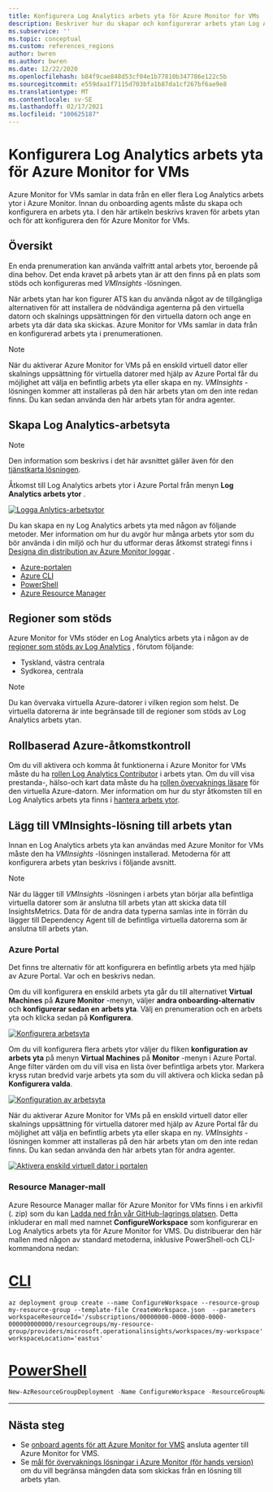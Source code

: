```yaml
---
title: Konfigurera Log Analytics arbets yta för Azure Monitor for VMs
description: Beskriver hur du skapar och konfigurerar arbets ytan Log Analytics som används av Azure Monitor for VMs.
ms.subservice: ''
ms.topic: conceptual
ms.custom: references_regions
author: bwren
ms.author: bwren
ms.date: 12/22/2020
ms.openlocfilehash: b84f9cae848d53cf04e1b77810b347786e122c5b
ms.sourcegitcommit: e559daa1f7115d703bfa1b87da1cf267bf6ae9e8
ms.translationtype: MT
ms.contentlocale: sv-SE
ms.lasthandoff: 02/17/2021
ms.locfileid: "100625187"
---
```

# <a name="configure-log-analytics-workspace-for-azure-monitor-for-vms"></a>Konfigurera Log Analytics arbets yta för Azure Monitor for VMs
Azure Monitor for VMs samlar in data från en eller flera Log Analytics arbets ytor i Azure Monitor. Innan du onboarding agents måste du skapa och konfigurera en arbets yta. I den här artikeln beskrivs kraven för arbets ytan och för att konfigurera den för Azure Monitor for VMs.

## <a name="overview"></a>Översikt
En enda prenumeration kan använda valfritt antal arbets ytor, beroende på dina behov. Det enda kravet på arbets ytan är att den finns på en plats som stöds och konfigureras med *VMInsights* -lösningen.

När arbets ytan har kon figurer ATS kan du använda något av de tillgängliga alternativen för att installera de nödvändiga agenterna på den virtuella datorn och skalnings uppsättningen för den virtuella datorn och ange en arbets yta där data ska skickas. Azure Monitor for VMs samlar in data från en konfigurerad arbets yta i prenumerationen.

> [!NOTE]
> När du aktiverar Azure Monitor for VMs på en enskild virtuell dator eller skalnings uppsättning för virtuella datorer med hjälp av Azure Portal får du möjlighet att välja en befintlig arbets yta eller skapa en ny. *VMInsights* -lösningen kommer att installeras på den här arbets ytan om den inte redan finns. Du kan sedan använda den här arbets ytan för andra agenter.


## <a name="create-log-analytics-workspace"></a>Skapa Log Analytics-arbetsyta

>[!NOTE]
>Den information som beskrivs i det här avsnittet gäller även för den [tjänstkarta lösningen](service-map.md). 

Åtkomst till Log Analytics arbets ytor i Azure Portal från menyn **Log Analytics arbets ytor** .

[![Logga Anlytics-arbetsytor](media/vminsights-configure-workspace/log-analytics-workspaces.png)](media/vminsights-configure-workspace/log-analytics-workspaces.png#lightbox)

Du kan skapa en ny Log Analytics arbets yta med någon av följande metoder. Mer information om hur du avgör hur många arbets ytor som du bör använda i din miljö och hur du utformar deras åtkomst strategi finns i [Designa din distribution av Azure Monitor loggar](../platform/design-logs-deployment.md) .


* [Azure-portalen](../../azure-monitor/learn/quick-create-workspace.md)
* [Azure CLI](../../azure-monitor/learn/quick-create-workspace-cli.md)
* [PowerShell](../platform/powershell-workspace-configuration.md)
* [Azure Resource Manager](../samples/resource-manager-workspace.md)

## <a name="supported-regions"></a>Regioner som stöds
Azure Monitor for VMs stöder en Log Analytics arbets yta i någon av de [regioner som stöds av Log Analytics](https://azure.microsoft.com/global-infrastructure/services/?products=monitor&regions=all) , förutom följande:

- Tyskland, västra centrala
- Sydkorea, centrala

>[!NOTE]
>Du kan övervaka virtuella Azure-datorer i vilken region som helst. De virtuella datorerna är inte begränsade till de regioner som stöds av Log Analytics arbets ytan.

## <a name="azure-role-based-access-control"></a>Rollbaserad Azure-åtkomstkontroll
Om du vill aktivera och komma åt funktionerna i Azure Monitor for VMs måste du ha [rollen Log Analytics Contributor](../platform/manage-access.md#manage-access-using-azure-permissions) i arbets ytan. Om du vill visa prestanda-, hälso-och kart data måste du ha [rollen övervaknings läsare](../platform/roles-permissions-security.md#built-in-monitoring-roles) för den virtuella Azure-datorn. Mer information om hur du styr åtkomsten till en Log Analytics arbets yta finns i [hantera arbets ytor](../platform/manage-access.md).

## <a name="add-vminsights-solution-to-workspace"></a>Lägg till VMInsights-lösning till arbets ytan
Innan en Log Analytics arbets yta kan användas med Azure Monitor for VMs måste den ha *VMInsights* -lösningen installerad. Metoderna för att konfigurera arbets ytan beskrivs i följande avsnitt.

> [!NOTE]
> När du lägger till *VMInsights* -lösningen i arbets ytan börjar alla befintliga virtuella datorer som är anslutna till arbets ytan att skicka data till InsightsMetrics. Data för de andra data typerna samlas inte in förrän du lägger till Dependency Agent till de befintliga virtuella datorerna som är anslutna till arbets ytan.

### <a name="azure-portal"></a>Azure Portal
Det finns tre alternativ för att konfigurera en befintlig arbets yta med hjälp av Azure Portal. Var och en beskrivs nedan.

Om du vill konfigurera en enskild arbets yta går du till alternativet **Virtual Machines** på **Azure Monitor** -menyn, väljer **andra onboarding-alternativ** och **konfigurerar sedan en arbets yta**. Välj en prenumeration och en arbets yta och klicka sedan på **Konfigurera**.

[![Konfigurera arbetsyta](../vm/media/vminsights-enable-policy/configure-workspace.png)](../vm/media/vminsights-enable-policy/configure-workspace.png#lightbox)

Om du vill konfigurera flera arbets ytor väljer du fliken **konfiguration av arbets yta** på menyn **Virtual Machines** på **Monitor** -menyn i Azure Portal. Ange filter värden om du vill visa en lista över befintliga arbets ytor. Markera kryss rutan bredvid varje arbets yta som du vill aktivera och klicka sedan på **Konfigurera valda**.

[![Konfiguration av arbetsyta](../vm/media/vminsights-enable-policy/workspace-configuration.png)](../vm/media/vminsights-enable-policy/workspace-configuration.png#lightbox)


När du aktiverar Azure Monitor for VMs på en enskild virtuell dator eller skalnings uppsättning för virtuella datorer med hjälp av Azure Portal får du möjlighet att välja en befintlig arbets yta eller skapa en ny. *VMInsights* -lösningen kommer att installeras på den här arbets ytan om den inte redan finns. Du kan sedan använda den här arbets ytan för andra agenter.

[![Aktivera enskild virtuell dator i portalen](../vm/media/vminsights-enable-portal/enable-vminsights-vm-portal.png)](../vm/media/vminsights-enable-portal/enable-vminsights-vm-portal.png#lightbox)


### <a name="resource-manager-template"></a>Resource Manager-mall
Azure Resource Manager mallar för Azure Monitor for VMs finns i en arkivfil (. zip) som du kan [Ladda ned från vår GitHub-lagrings platsen](https://aka.ms/VmInsightsARMTemplates). Detta inkluderar en mall med namnet **ConfigureWorkspace** som konfigurerar en Log Analytics arbets yta för Azure Monitor for VMS. Du distribuerar den här mallen med någon av standard metoderna, inklusive PowerShell-och CLI-kommandona nedan: 

# <a name="cli"></a>[CLI](#tab/CLI)

```azurecli
az deployment group create --name ConfigureWorkspace --resource-group my-resource-group --template-file CreateWorkspace.json  --parameters workspaceResourceId='/subscriptions/00000000-0000-0000-0000-000000000000/resourcegroups/my-resource-group/providers/microsoft.operationalinsights/workspaces/my-workspace' workspaceLocation='eastus'

```

# <a name="powershell"></a>[PowerShell](#tab/PowerShell)

```powershell
New-AzResourceGroupDeployment -Name ConfigureWorkspace -ResourceGroupName my-resource-group -TemplateFile ConfigureWorkspace.json -workspaceResourceId /subscriptions/00000000-0000-0000-0000-000000000000/resourcegroups/my-resource-group/providers/microsoft.operationalinsights/workspaces/my-workspace -location eastus
```

---



## <a name="next-steps"></a>Nästa steg
- Se [onboard agents för att Azure Monitor for VMS](vminsights-enable-overview.md) ansluta agenter till Azure Monitor for VMS.
- Se [mål för övervaknings lösningar i Azure Monitor (för hands version)](../insights/solution-targeting.md) om du vill begränsa mängden data som skickas från en lösning till arbets ytan.
